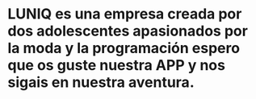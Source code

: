 # LUNIQ es una empresa creada por dos adolescentes apasionados por la moda y la programación espero que os guste nuestra APP y nos sigais en nuestra aventura.
